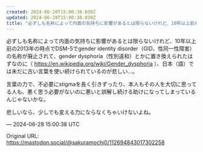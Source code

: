 ```yaml
---
created: 2024-06-28T15:00:38.030Z
updated: 2024-06-28T15:00:38.030Z
title: "必ずしも名称によって内面の気持ちに影響があるとは限らないけれど、10年以上前の2[...]"
---
```


<p>必ずしも名称によって内面の気持ちに影響があるとは限らないけれど、10年以上前の2013年の時点でDSM-5でgender identity disorder（GID、性同一性障害）の名称が廃止されて、gender dysphoria（性別違和）とかに置き換えられたはずなのに（ <a href="https://en.wikipedia.org/wiki/Gender_dysphoria" target="_blank" rel="nofollow noopener" translate="no"><span class="invisible">https://</span><span class="ellipsis">en.wikipedia.org/wiki/Gender_d</span><span class="invisible">ysphoria</span></a> ）、日本（語）では未だに古い言葉を使い続けられているのが悲しい…。</p><p>言葉の力で、不必要にstigmaを長く引きずったり、本人もその人を大切に思ってる人も、悪く思う必要がないのに悪いと誤解し続ける助けになってしまっているんじゃないかな。</p><p>悲しいなら、少しでも変える力にならなくちゃいけないよね。</p>

&mdash; 2024-06-28 15:00:38 UTC

Original URL: https://mastodon.social/@sakuramochi0/112694843017302258
